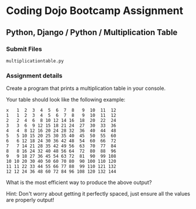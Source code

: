 # Coding Dojo Bootcamp Assignment  
## Python, Django / Python / Multiplication Table

### Submit Files
```
multiplicationtable.py
```

### Assignment details  
Create a program that prints a multiplication table in your console.  

Your table should look like the following example:  

```
x   1  2  3  4  5  6  7  8   9  10  11  12
1   1  2  3  4  5  6  7  8   9  10  11  12
2   2  4  6  8 10 12 14 16  18  20  22  24
3   3  6  9 12 15 18 21 24  27  30  33  36
4   4  8 12 16 20 24 28 32  36  40  44  48
5   5 10 15 20 25 30 35 40  45  50  55  60
6   6 12 18 24 30 36 42 48  54  60  66  72
7   7 14 21 28 35 42 49 56  63  70  77  84
8   8 16 24 32 40 48 56 64  72  80  88  96
9   9 18 27 36 45 54 63 72  81  90  99 108
10 10 20 30 40 50 60 70 80  90 100 110 120
11 11 22 33 44 55 66 77 88  99 110 121 132
12 12 24 36 48 60 72 84 96 108 120 132 144
```

What is the most efficient way to produce the above output?   

Hint: Don't worry about getting it perfectly spaced, just ensure all the values are properly output!  
